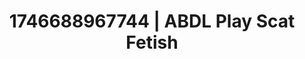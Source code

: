 ---
categories:
- Erotic audiobooks
- AI-generated
- Sensory play
- Back arch
- Raw connection
- ASMR
- Cosplay
- Lover's breath
image: /assets/images/1746688967744.jpg
layout: post
seo:
  description: Featured content with artistic Scat Fetish, ABDL Play. HD images available.
  keywords: Scat Fetish, ABDL Play
  og_image: /assets/images/1746688967744.jpg
  schema_type: VisualArtwork
tags:
- ABDL Play
- Scat Fetish
- '#1746688967744'
title: 1746688967744 | ABDL Play Scat Fetish
---